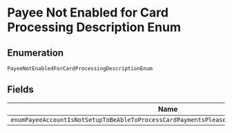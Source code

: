 
# Payee Not Enabled for Card Processing Description Enum

## Enumeration

`PayeeNotEnabledForCardProcessingDescriptionEnum`

## Fields

| Name |
|  --- |
| `enumPayeeAccountIsNotSetupToBeAbleToProcessCardPaymentsPleaseContactPayPalCustomerSupport` |

